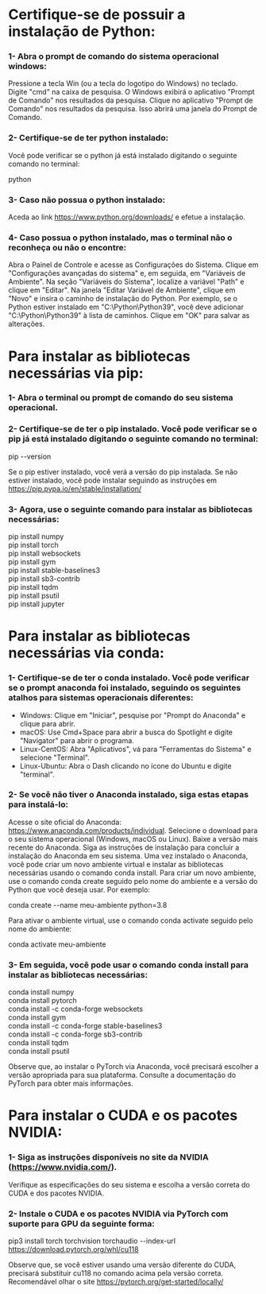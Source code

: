 # Certifique-se de possuir a instalação de Python:

### 1- Abra o prompt de comando do sistema operacional windows:
Pressione a tecla Win (ou a tecla do logotipo do Windows) no teclado.
Digite "cmd" na caixa de pesquisa. O Windows exibirá o aplicativo "Prompt de Comando" nos resultados da pesquisa.
Clique no aplicativo "Prompt de Comando" nos resultados da pesquisa. Isso abrirá uma janela do Prompt de Comando.

### 2- Certifique-se de ter python instalado: 
Você pode verificar se o python já está instalado digitando o seguinte comando no terminal:<br>

python

### 3- Caso não possua o python instalado:
Aceda ao link https://www.python.org/downloads/ e efetue a instalação.

### 4- Caso possua o python instalado, mas o terminal não o reconheça ou não o encontre:

Abra o Painel de Controle e acesse as Configurações do Sistema.
Clique em "Configurações avançadas do sistema" e, em seguida, em "Variáveis de Ambiente".
Na seção "Variáveis do Sistema", localize a variável "Path" e clique em "Editar".
Na janela "Editar Variável de Ambiente", clique em "Novo" e insira o caminho de instalação do Python. Por exemplo, se o Python estiver instalado em "C:\Python\Python39", você deve adicionar "C:\Python\Python39" à lista de caminhos.
Clique em "OK" para salvar as alterações.

# Para instalar as bibliotecas necessárias via pip:

### 1- Abra o terminal ou prompt de comando do seu sistema operacional.

### 2- Certifique-se de ter o pip instalado. Você pode verificar se o pip já está instalado digitando o seguinte comando no terminal:

pip --version

Se o pip estiver instalado, você verá a versão do pip instalada. Se não estiver instalado, você pode instalar seguindo as instruções em https://pip.pypa.io/en/stable/installation/

### 3- Agora, use o seguinte comando para instalar as bibliotecas necessárias:

pip install numpy<br>
pip install torch<br>
pip install websockets<br>
pip install gym<br>
pip install stable-baselines3<br>
pip install sb3-contrib<br>
pip install tqdm<br>
pip install psutil<br>
pip install jupyter<br>


# Para instalar as bibliotecas necessárias via conda:

### 1- Certifique-se de ter o conda instalado. Você pode verificar se o prompt anaconda foi instalado, seguindo os seguintes atalhos para sistemas operacionais diferentes:

- Windows: Clique em "Iniciar", pesquise por "Prompt do Anaconda" e clique para abrir.
- macOS: Use Cmd+Space para abrir a busca do Spotlight e digite "Navigator" para abrir o programa.
- Linux-CentOS: Abra "Aplicativos", vá para "Ferramentas do Sistema" e selecione "Terminal".
- Linux-Ubuntu: Abra o Dash clicando no ícone do Ubuntu e digite "terminal".

### 2- Se você não tiver o Anaconda instalado, siga estas etapas para instalá-lo:

Acesse o site oficial do Anaconda: https://www.anaconda.com/products/individual.
Selecione o download para o seu sistema operacional (Windows, macOS ou Linux).
Baixe a versão mais recente do Anaconda.
Siga as instruções de instalação para concluir a instalação do Anaconda em seu sistema.
Uma vez instalado o Anaconda, você pode criar um novo ambiente virtual e instalar as bibliotecas necessárias usando o comando conda install. Para criar um novo ambiente, use o comando conda create seguido pelo nome do ambiente e a versão do Python que você deseja usar. Por exemplo:

conda create --name meu-ambiente python=3.8

Para ativar o ambiente virtual, use o comando conda activate seguido pelo nome do ambiente:

conda activate meu-ambiente

### 3- Em seguida, você pode usar o comando conda install para instalar as bibliotecas necessárias:

conda install numpy<br>
conda install pytorch<br>
conda install -c conda-forge websockets<br>
conda install gym<br>
conda install -c conda-forge stable-baselines3<br>
conda install -c conda-forge sb3-contrib<br>
conda install tqdm<br>
conda install psutil<br>

Observe que, ao instalar o PyTorch via Anaconda, você precisará escolher a versão apropriada para sua plataforma. Consulte a documentação do PyTorch para obter mais informações.

# Para instalar o CUDA e os pacotes NVIDIA:

### 1- Siga as instruções disponíveis no site da NVIDIA (https://www.nvidia.com/). 

Verifique as especificações do seu sistema e escolha a versão correta do CUDA e dos pacotes NVIDIA.

### 2- Instale o CUDA e os pacotes NVIDIA via PyTorch com suporte para GPU da seguinte forma:

pip3 install torch torchvision torchaudio --index-url https://download.pytorch.org/whl/cu118

Observe que, se você estiver usando uma versão diferente do CUDA, precisará substituir cu118 no comando acima pela versão correta. Recomendável olhar o site https://pytorch.org/get-started/locally/

